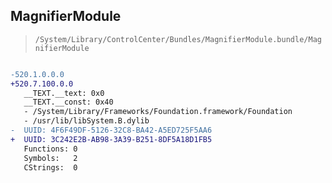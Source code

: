 ## MagnifierModule

> `/System/Library/ControlCenter/Bundles/MagnifierModule.bundle/MagnifierModule`

```diff

-520.1.0.0.0
+520.7.100.0.0
   __TEXT.__text: 0x0
   __TEXT.__const: 0x40
   - /System/Library/Frameworks/Foundation.framework/Foundation
   - /usr/lib/libSystem.B.dylib
-  UUID: 4F6F49DF-5126-32C8-BA42-A5ED725F5AA6
+  UUID: 3C242E2B-AB98-3A39-B251-8DF5A18D1FB5
   Functions: 0
   Symbols:   2
   CStrings:  0

```
